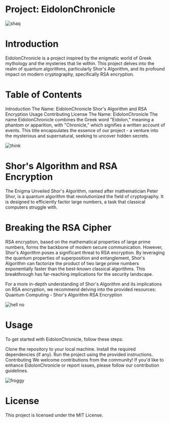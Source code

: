 
# Project: EidolonChronicle
![shaq](https://github.com/hakikat011/EidolonChronicle/assets/114380967/f07d1b5c-bf72-4525-90d3-854a3a1e68a9)

# Introduction
EidolonChronicle is a project inspired by the enigmatic world of Greek mythology and the mysteries that lie within. This project delves into the realm of quantum algorithms, particularly Shor's Algorithm, and its profound impact on modern cryptography, specifically RSA encryption.

# Table of Contents
Introduction
The Name: EidolonChronicle
Shor's Algorithm and RSA Encryption
Usage
Contributing
License
The Name: EidolonChronicle
The name EidolonChronicle combines the Greek word "Eidolon," meaning a phantom or apparition, with "Chronicle," which signifies a written account of events. This title encapsulates the essence of our project - a venture into the mysterious and supernatural, seeking to uncover hidden secrets.

![think](https://github.com/hakikat011/EidolonChronicle/assets/114380967/afe2c137-9779-44f5-b9ba-d268fe451921)

# Shor's Algorithm and RSA Encryption
The Enigma Unveiled
Shor's Algorithm, named after mathematician Peter Shor, is a quantum algorithm that revolutionized the field of cryptography. It is designed to efficiently factor large numbers, a task that classical computers struggle with.

# Breaking the RSA Cipher
RSA encryption, based on the mathematical properties of large prime numbers, forms the backbone of modern secure communication. However, Shor's Algorithm poses a significant threat to RSA encryption. By leveraging the quantum properties of superposition and entanglement, Shor's Algorithm can factorize the product of two large prime numbers exponentially faster than the best-known classical algorithms. This breakthrough has far-reaching implications for the security landscape.

For a more in-depth understanding of Shor's Algorithm and its implications on RSA encryption, we recommend delving into the provided resources:
Quantum Computing - Shor's Algorithm
RSA Encryption


![hell no](https://github.com/hakikat011/EidolonChronicle/assets/114380967/fb39f0b6-3461-4061-978f-6f570441a764)

# Usage
To get started with EidolonChronicle, follow these steps:

Clone the repository to your local machine.
Install the required dependencies (if any).
Run the project using the provided instructions.
Contributing
We welcome contributions from the community! If you'd like to enhance EidolonChronicle or report issues, please follow our contribution guidelines.

![froggy](https://github.com/hakikat011/EidolonChronicle/assets/114380967/247b19fb-1605-4bc0-a65c-7832a68e5fd9)

# License
This project is licensed under the MIT License.


